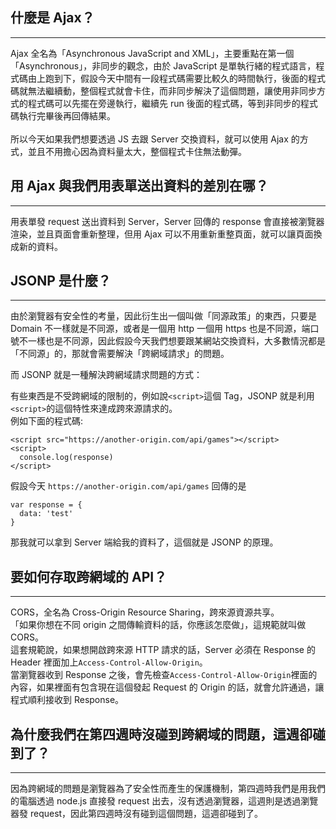 ## 什麼是 Ajax？
****
Ajax 全名為「Asynchronous JavaScript and XML」，主要重點在第一個「Asynchronous」，非同步的觀念，由於 JavaScript 是單執行緒的程式語言，程式碼由上跑到下，假設今天中間有一段程式碼需要比較久的時間執行，後面的程式碼就無法繼續動，整個程式就會卡住，而非同步解決了這個問題，讓使用非同步方式的程式碼可以先擺在旁邊執行，繼續先 run 後面的程式碼，等到非同步的程式碼執行完畢後再回傳結果。
<br/>  
所以今天如果我們想要透過 JS 去跟 Server 交換資料，就可以使用 Ajax 的方式，並且不用擔心因為資料量太大，整個程式卡住無法動彈。
## 用 Ajax 與我們用表單送出資料的差別在哪？
*****
用表單發 request 送出資料到 Server，Server 回傳的 response 會直接被瀏覽器渲染，並且頁面會重新整理，但用 Ajax 可以不用重新重整頁面，就可以讓頁面換成新的資料。

## JSONP 是什麼？
*****
由於瀏覽器有安全性的考量，因此衍生出一個叫做「同源政策」的東西，只要是 Domain 不一樣就是不同源，或者是一個用 http 一個用 https 也是不同源，端口號不一樣也是不同源，因此假設今天我們想要跟某網站交換資料，大多數情況都是「不同源」的，那就會需要解決「跨網域請求」的問題。
  
而 JSONP 就是一種解決跨網域請求問題的方式：

有些東西是不受跨網域的限制的，例如說`<script>`這個 Tag，JSONP 就是利用`<script>`的這個特性來達成跨來源請求的。<br>
例如下面的程式碼:

    <script src="https://another-origin.com/api/games"></script>
    <script>
      console.log(response)
    </script>

假設今天 `https://another-origin.com/api/games` 回傳的是

    var response = {
      data: 'test'
    }

那我就可以拿到 Server 端給我的資料了，這個就是 JSONP 的原理。
## 要如何存取跨網域的 API？
*****
CORS，全名為 Cross-Origin Resource Sharing，跨來源資源共享。  
「如果你想在不同 origin 之間傳輸資料的話，你應該怎麼做」，這規範就叫做 CORS。     
這套規範說，如果想開啟跨來源 HTTP 請求的話，Server 必須在 Response 的 Header 裡面加上`Access-Control-Allow-Origin`。   
當瀏覽器收到 Response 之後，會先檢查`Access-Control-Allow-Origin`裡面的內容，如果裡面有包含現在這個發起 Request 的 Origin 的話，就會允許通過，讓程式順利接收到 Response。

## 為什麼我們在第四週時沒碰到跨網域的問題，這週卻碰到了？
*****
因為跨網域的問題是瀏覽器為了安全性而產生的保護機制，第四週時我們是用我們的電腦透過 node.js 直接發 request 出去，沒有透過瀏覽器，這週則是透過瀏覽器發 request，因此第四週時沒有碰到這個問題，這週卻碰到了。
